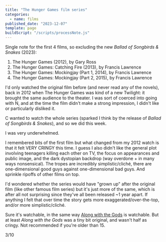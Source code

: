 ```yaml
---
title: "The Hunger Games film series"
categories:
  - name: films
published_date: "2023-12-07"
template: page
buildScript: "/scripts/processNote.js"
---
```


Single note for the first 4 films, so excluding the new _Ballad of Songbirds & Snakes_ (2023):

1. The Hunger Games (2012), by Gary Ross
2. The Hunger Games: Catching Fire (2013), by Francis Lawrence
3. The Hunger Games: Mockingjay (Part 1, 2014), by Francis Lawrence
4. The Hunger Games: Mockingjay (Part 2, 2015), by Francis Lawrence

I'd only watched the original film before (and never read any of the novels), back in 2012 when The Hunger Games was kind of a new Twilight: it brought the same audience to the theater. I was sort of coerced into going with N, and at the time the film didn't make a strong impression, I didn't like or particularly disliked it.

C wanted to watch the whole series (sparked I think by the release of _Ballad of Songbirds & Snakes_), and so we did this week.

I was very underwhelmed.

I remembered bits of the first film but what changed from my 2012 watch is that it felt VERY CRINGY this time. I guess I also didn't like the general plot involving teenagers killing each other on TV, the focus on appearances and public image, and the dark dystopian backdrop (way overdone + in many ways nonsensical). The tropes are incredibly simplistic/cliché, there are one-dimensional good guys against one-dimensional bad guys. And sprinkle ripoffs of other films on top.

I'd wondered whether the series would have "grown up" after the original film (like other famous film series) but it's just more of the same, which is after all not surprising since they've all been released ~1 year apart. If anything I felt that over time the story gets more exaggerated/over-the-top, and/or more simplistic/cliché.

Sure it's watchable, in the same way [Along with the Gods](/notes/along-with-the-gods-by-kim-yong-hwa/) is watchable. But at least _Along with the Gods_ was a tiny bit original, and wasn't half as cringy. Not recommended if you're older than 15.

3/10
